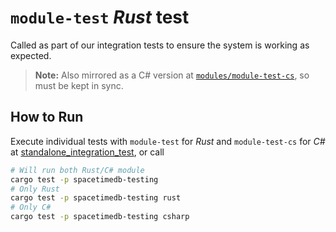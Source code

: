 # `module-test` *Rust* test

Called as part of our integration tests to ensure the system is working as expected.

> **Note:** Also mirrored as a C# version at [`modules/module-test-cs`](../module-test-cs/), so must be kept in sync.

## How to Run

Execute individual tests with `module-test` for *Rust* and `module-test-cs` for *C#*
at [standalone_integration_test](../../crates/testing/tests/standalone_integration_test.rs), or call

```bash
# Will run both Rust/C# module
cargo test -p spacetimedb-testing
# Only Rust
cargo test -p spacetimedb-testing rust
# Only C#
cargo test -p spacetimedb-testing csharp
```